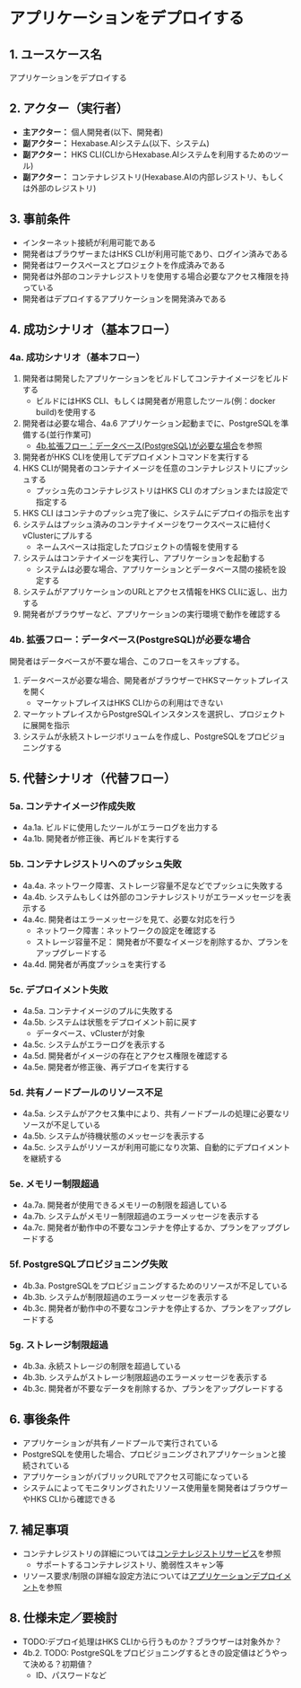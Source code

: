 # アプリケーションをデプロイする

## 1. ユースケース名

アプリケーションをデプロイする

## 2. アクター（実行者）

- **主アクター：** 個人開発者(以下、開発者)
- **副アクター：** Hexabase.AIシステム(以下、システム)
- **副アクター：** HKS CLI(CLIからHexabase.AIシステムを利用するためのツール)
- **副アクター：** コンテナレジストリ(Hexabase.AIの内部レジストリ、もしくは外部のレジストリ)

## 3. 事前条件

- インターネット接続が利用可能である
- 開発者はブラウザーまたはHKS CLIが利用可能であり、ログイン済みである
- 開発者はワークスペースとプロジェクトを作成済みである
- 開発者は外部のコンテナレジストリを使用する場合必要なアクセス権限を持っている
- 開発者はデプロイするアプリケーションを開発済みである

## 4. 成功シナリオ（基本フロー）

### 4a. 成功シナリオ（基本フロー）

1. 開発者は開発したアプリケーションをビルドしてコンテナイメージをビルドする
   - ビルドにはHKS CLI、もしくは開発者が用意したツール(例：docker build)を使用する
2. 開発者は必要な場合、4a.6 アプリケーション起動までに、PostgreSQLを準備する(並行作業可)
   - [4b.拡張フロー：データベース(PostgreSQL)が必要な場合](#4b-拡張フローデータベースpostgresqlが必要な場合)を参照
3. 開発者がHKS CLIを使用してデプロイメントコマンドを実行する
4. HKS CLIが開発者のコンテナイメージを任意のコンテナレジストリにプッシュする
   - プッシュ先のコンテナレジストリはHKS CLI のオプションまたは設定で指定する
5. HKS CLI はコンテナのプッシュ完了後に、システムにデプロイの指示を出す
6. システムはプッシュ済みのコンテナイメージをワークスペースに紐付くvClusterにプルする
   - ネームスペースは指定したプロジェクトの情報を使用する
7. システムはコンテナイメージを実行し、アプリケーションを起動する
   - システムは必要な場合、アプリケーションとデータベース間の接続を設定する
8. システムがアプリケーションのURLとアクセス情報をHKS CLIに返し、出力する
9. 開発者がブラウザーなど、アプリケーションの実行環境で動作を確認する

### 4b. 拡張フロー：データベース(PostgreSQL)が必要な場合

開発者はデータベースが不要な場合、このフローをスキップする。

1. データベースが必要な場合、開発者がブラウザーでHKSマーケットプレイスを開く
   - マーケットプレイスはHKS CLIからの利用はできない
2. マーケットプレイスからPostgreSQLインスタンスを選択し、プロジェクトに展開を指示
3. システムが永続ストレージボリュームを作成し、PostgreSQLをプロビジョニングする

## 5. 代替シナリオ（代替フロー）

### 5a. コンテナイメージ作成失敗

- 4a.1a. ビルドに使用したツールがエラーログを出力する
- 4a.1b. 開発者が修正後、再ビルドを実行する

### 5b. コンテナレジストリへのプッシュ失敗

- 4a.4a. ネットワーク障害、ストレージ容量不足などでプッシュに失敗する
- 4a.4b. システムもしくは外部のコンテナレジストリがエラーメッセージを表示する
- 4a.4c. 開発者はエラーメッセージを見て、必要な対応を行う
  - ネットワーク障害：ネットワークの設定を確認する
  - ストレージ容量不足： 開発者が不要なイメージを削除するか、プランをアップグレードする
- 4a.4d. 開発者が再度プッシュを実行する

### 5c. デプロイメント失敗

- 4a.5a. コンテナイメージのプルに失敗する
- 4a.5b. システムは状態をデプロイメント前に戻す
  - データベース、vClusterが対象
- 4a.5c. システムがエラーログを表示する
- 4a.5d. 開発者がイメージの存在とアクセス権限を確認する
- 4a.5e. 開発者が修正後、再デプロイを実行する

### 5d. 共有ノードプールのリソース不足

- 4a.5a. システムがアクセス集中により、共有ノードプールの処理に必要なリソースが不足している
- 4a.5b. システムが待機状態のメッセージを表示する
- 4a.5c. システムがリソースが利用可能になり次第、自動的にデプロイメントを継続する

### 5e. メモリー制限超過

- 4a.7a. 開発者が使用できるメモリーの制限を超過している
- 4a.7b. システムがメモリー制限超過のエラーメッセージを表示する
- 4a.7c. 開発者が動作中の不要なコンテナを停止するか、プランをアップグレードする

### 5f. PostgreSQLプロビジョニング失敗

- 4b.3a. PostgreSQLをプロビジョニングするためのリソースが不足している
- 4b.3b. システムが制限超過のエラーメッセージを表示する
- 4b.3c. 開発者が動作中の不要なコンテナを停止するか、プランをアップグレードする

### 5g. ストレージ制限超過

- 4b.3a. 永続ストレージの制限を超過している
- 4b.3b. システムがストレージ制限超過のエラーメッセージを表示する
- 4b.3c. 開発者が不要なデータを削除するか、プランをアップグレードする

## 6. 事後条件

- アプリケーションが共有ノードプールで実行されている
- PostgreSQLを使用した場合、プロビジョニングされアプリケーションと接続されている
- アプリケーションがパブリックURLでアクセス可能になっている
- システムによってモニタリングされたリソース使用量を開発者はブラウザーやHKS CLIから確認できる

## 7. 補足事項

- コンテナレジストリの詳細については[コンテナレジストリサービス](../../registry/index.md)を参照
  - サポートするコンテナレジストリ、脆弱性スキャン等
- リソース要求/制限の詳細な設定方法については[アプリケーションデプロイメント](../../applications/deployment.md#リソース管理)を参照

## 8. 仕様未定／要検討

- TODO:デプロイ処理はHKS CLIから行うものか？ブラウザーは対象外か？
- 4b.2. TODO: PostgreSQLをプロビジョニングするときの設定値はどうやって決める？初期値？
  - ID、パスワードなど
